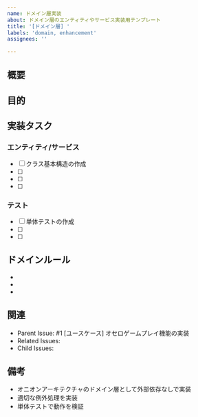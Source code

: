```yaml
---
name: ドメイン層実装
about: ドメイン層のエンティティやサービス実装用テンプレート
title: '[ドメイン層] '
labels: 'domain, enhancement'
assignees: ''

---
```


## 概要
<!-- 実装するドメインコンポーネントの概要を記述 -->

## 目的
<!-- このドメインコンポーネントの役割と目的を記述 -->

## 実装タスク
### エンティティ/サービス
<!-- 実装すべきメソッドやプロパティをチェックリスト形式で記述 -->
- [ ] クラス基本構造の作成
- [ ] 
- [ ] 
- [ ] 

### テスト
<!-- テストケースを記述 -->
- [ ] 単体テストの作成
- [ ] 
- [ ] 

## ドメインルール
<!-- 実装時に考慮すべきビジネスルールを記述 -->
- 
- 
- 

## 関連
<!-- 関連するissueやPRがあれば記述 -->
- Parent Issue: #1 [ユースケース] オセロゲームプレイ機能の実装
- Related Issues: 
- Child Issues: 

## 備考
<!-- オニオンアーキテクチャでの実装上の注意点など -->
- オニオンアーキテクチャのドメイン層として外部依存なしで実装
- 適切な例外処理を実装
- 単体テストで動作を検証